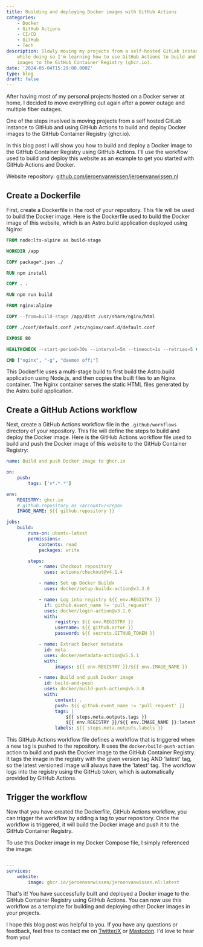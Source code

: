 ```yaml
---
title: Building and deploying Docker images with GitHub Actions
categories:
    - Docker
    - GitHub Actions
    - CI/CD
    - GitHub
    - Tech
description: Slowly moving my projects from a self-hosted GitLab instance to GitHub,
    while doing so I'm learning how to use GitHub Actions to build and deploy Docker
    images to the GitHub Container Registry (ghcr.io).
date: '2024-05-04T15:29:00.000Z'
type: blog
draft: false
---
```


After having most of my personal projects hosted on a Docker server at home, I decided to move everything out again after a power outage and multiple fiber outages.

One of the steps involved is moving projects from a self hosted GitLab instance to GitHub and using GitHub Actions to build and deploy Docker images to the GitHub Container Registry (ghcr.io).

In this blog post I will show you how to build and deploy a Docker image to the GitHub Container Registry using GitHub Actions. I'll use the workflow used to build and deploy this website as an example to get you started with GitHub Actions and Docker.

Website repository: [github.com/jeroenvanwissen/jeroenvanwissen.nl](https://github.com/jeroenvanwissen/jeroenvanwissen.nl)

## Create a Dockerfile

First, create a Dockerfile in the root of your repository. This file will be used to build the Docker image. Here is the Dockerfile used to build the Docker image of this website, which is an Astro.build application deployed using Nginx:

```Dockerfile
FROM node:lts-alpine as build-stage

WORKDIR /app

COPY package*.json ./

RUN npm install

COPY . .

RUN npm run build

FROM nginx:alpine

COPY --from=build-stage /app/dist /usr/share/nginx/html

COPY ./conf/default.conf /etc/nginx/conf.d/default.conf

EXPOSE 80

HEALTHCHECK --start-period=30s --interval=5m --timeout=1s --retries=5 CMD curl -sf http://localhost/health || exit 1

CMD ["nginx", "-g", "daemon off;"]
```

This Dockerfile uses a multi-stage build to first build the Astro.build application using Node.js, and then copies the built files to an Nginx container. The Nginx container serves the static HTML files generated by the Astro.build application.

## Create a GitHub Actions workflow

Next, create a GitHub Actions workflow file in the `.github/workflows` directory of your repository. This file will define the steps to build and deploy the Docker image. Here is the GitHub Actions workflow file used to build and push the Docker image of this website to the GitHub Container Registry:

```yaml
name: Build and push Docker image to ghcr.io

on:
    push:
        tags: ['v*.*.*']

env:
    REGISTRY: ghcr.io
    # github.repository as <account>/<repo>
    IMAGE_NAME: ${{ github.repository }}

jobs:
    build:
        runs-on: ubuntu-latest
        permissions:
            contents: read
            packages: write

        steps:
            - name: Checkout repository
              uses: actions/checkout@v4.1.4

            - name: Set up Docker Buildx
              uses: docker/setup-buildx-action@v3.3.0

            - name: Log into registry ${{ env.REGISTRY }}
              if: github.event_name != 'pull_request'
              uses: docker/login-action@v3.1.0
              with:
                  registry: ${{ env.REGISTRY }}
                  username: ${{ github.actor }}
                  password: ${{ secrets.GITHUB_TOKEN }}

            - name: Extract Docker metadata
              id: meta
              uses: docker/metadata-action@v5.5.1
              with:
                  images: ${{ env.REGISTRY }}/${{ env.IMAGE_NAME }}

            - name: Build and push Docker image
              id: build-and-push
              uses: docker/build-push-action@v5.3.0
              with:
                  context: .
                  push: ${{ github.event_name != 'pull_request' }}
                  tags: |
                      ${{ steps.meta.outputs.tags }}
                      ${{ env.REGISTRY }}/${{ env.IMAGE_NAME }}:latest
                  labels: ${{ steps.meta.outputs.labels }}
```

This GitHub Actions workflow file defines a workflow that is triggered when a new tag is pushed to the repository. It uses the `docker/build-push-action` action to build and push the Docker image to the GitHub Container Registry. It tags the image in the registry with the given version tag AND 'latest' tag, so the latest versioned image will always have the 'latest' tag. The workflow logs into the registry using the GitHub token, which is automatically provided by GitHub Actions.

## Trigger the workflow

Now that you have created the Dockerfile, GitHub Actions workflow, you can trigger the workflow by adding a tag to your repository. Once the workflow is triggered, it will build the Docker image and push it to the GitHub Container Registry.

To use this Docker image in my Docker Compose file, I simply referenced the image:

```yaml

---
services:
    website:
        image: ghcr.io/jeroenvanwissen/jeroenvanwissen.nl:latest
```

That's it! You have successfully built and deployed a Docker image to the GitHub Container Registry using GitHub Actions. You can now use this workflow as a template for building and deploying other Docker images in your projects.

I hope this blog post was helpful to you.
If you have any questions or feedback, feel free to contact me on [Twitter/X](https://x.com/jvwissen) or [Mastodon](https://mastodon.social/@jeroenvanwissen). I'd love to hear from you!

